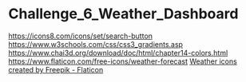 # Challenge_6_Weather_Dashboard






https://icons8.com/icons/set/search-button
https://www.w3schools.com/css/css3_gradients.asp
https://www.chai3d.org/download/doc/html/chapter14-colors.html
https://www.flaticon.com/free-icons/weather-forecast
<a href="https://www.flaticon.com/free-icons/weather" title="weather icons">Weather icons created by Freepik - Flaticon</a>
